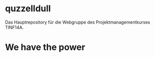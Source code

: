 # quzzelldull
Das Hauptrepository für die Webgruppe des Projektmanagementkurses TINF14A.

# We have the power
